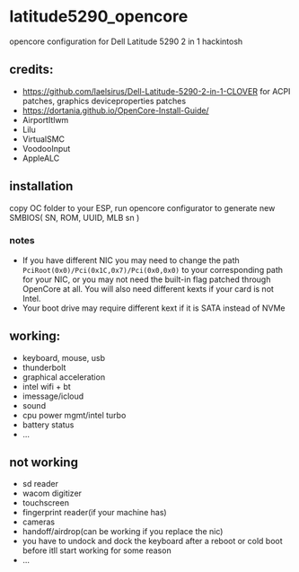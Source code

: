 # latitude5290_opencore
opencore configuration for Dell Latitude 5290 2 in 1 hackintosh 


## credits: 
* https://github.com/laelsirus/Dell-Latitude-5290-2-in-1-CLOVER for ACPI patches, graphics deviceproperties patches
* https://dortania.github.io/OpenCore-Install-Guide/ 
* AirportItlwm
* Lilu
* VirtualSMC
* VoodooInput
* AppleALC

## installation
copy OC folder to your ESP, run opencore configurator to generate new SMBIOS( SN, ROM, UUID, MLB sn )

### notes
* If you have different NIC you may need to change the path `PciRoot(0x0)/Pci(0x1C,0x7)/Pci(0x0,0x0)` to your corresponding path for your NIC, or you may not need the built-in flag patched through OpenCore at all. You will also need different kexts if your card is not Intel.  
* Your boot drive may require different kext if it is SATA instead of NVMe

## working: 
* keyboard, mouse, usb
* thunderbolt
* graphical acceleration
* intel wifi + bt 
* imessage/icloud
* sound 
* cpu power mgmt/intel turbo
* battery status
* ... 

## not working
* sd reader
* wacom digitizer
* touchscreen
* fingerprint reader(if your machine has) 
* cameras
* handoff/airdrop(can be working if you replace the nic) 
* you have to undock and dock the keyboard after a reboot or cold boot before itll start working for some reason
* ... 
